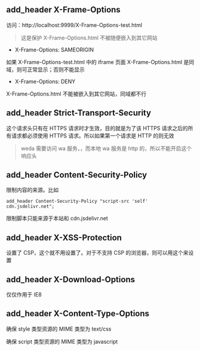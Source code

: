 ## add_header X-Frame-Options

访问：http://localhost:9999/X-Frame-Options-test.html

> 这是保护 X-Frame-Options.html 不被随便嵌入到其它网站

- X-Frame-Options: SAMEORIGIN

如果 X-Frame-Options-test.html 中的 iframe 页面 X-Frame-Options.html 是同域，则可正常显示；否则不能显示

- X-Frame-Options: DENY

X-Frame-Options.html 不能被嵌入到其它网站，同域都不行

## add_header Strict-Transport-Security

这个请求头只有在 HTTPS 请求时才生效，目的就是为了该 HTTPS 请求之后的所有请求都必须使用 HTTPS 请求。所以如果第一个请求是 HTTP 的则无效

> weda 需要访问 wa 服务，，而本地 wa 服务是 http 的，所以不能开启这个响应头

## add_header Content-Security-Policy

限制内容的来源。比如

```
add_header Content-Security-Policy "script-src 'self' cdn.jsdelivr.net";
```

限制脚本只能来源于本站和 cdn.jsdelivr.net

## add_header X-XSS-Protection

设置了 CSP，这个就不用设置了。对于不支持 CSP 的浏览器，则可以用这个来设置

## add_header X-Download-Options

仅仅作用于 IE8

## add_header X-Content-Type-Options

确保 style 类型资源的 MIME 类型为 text/css

确保 script 类型资源的 MIME 类型为 javascript





